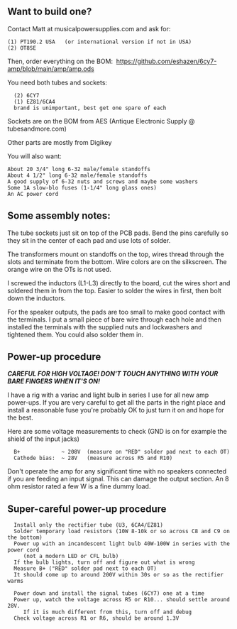 ## Want to build one?

Contact Matt at musicalpowersupplies.com and ask for:

```
(1) PT190.2 USA   (or international version if not in USA)
(2) OT8SE
```
Then, order everything on the BOM:  https://github.com/eshazen/6cy7-amp/blob/main/amp/amp.ods

You need both tubes and sockets:

```
  (2) 6CY7 
  (1) EZ81/6CA4
  brand is unimportant, best get one spare of each
```

Sockets are on the BOM from AES (Antique Electronic Supply @ tubesandmore.com)

Other parts are mostly from Digikey

You will also want:

```
About 20 3/4" long 6-32 male/female standoffs
About 4 1/2" long 6-32 male/female standoffs
A good supply of 6-32 nuts and screws and maybe some washers
Some 1A slow-blo fuses (1-1/4" long glass ones)
An AC power cord
```

## Some assembly notes:

The tube sockets just sit on top of the PCB pads.  Bend the pins carefully so they sit in the center of each pad and use lots of solder.

The transformers mount on standoffs on the top, wires thread through the slots and terminate from the bottom.  Wire colors are on the silkscreen.  The orange wire on the OTs is not used.

I screwed the inductors (L1-L3) directly to the board, cut the wires short and soldered them in from the top.  Easier to solder the wires in first, then bolt down the inductors.

For the speaker outputs, the pads are too small to make good contact with the terminals.  I put a small piece of bare wire through each hole and then installed the terminals with the supplied nuts and lockwashers and tightened them.  You could also solder them in.

## Power-up procedure

***CAREFUL FOR HIGH VOLTAGE!  DON'T TOUCH ANYTHING WITH YOUR BARE FINGERS WHEN IT'S ON!***

I have a rig with a variac and light bulb in series I use for all new amp power-ups.  If you are very careful to get all the parts in the right place and install a reasonable fuse you're probably OK to just turn it on and hope for the best.  

Here are some voltage measurements to check (GND is on for example the shield of the input jacks)

```
  B+             ~ 208V  (measure on "RED" solder pad next to each OT)
  Cathode bias:  ~ 28V   (measure across R5 and R10)
```

Don't operate the amp for any significant time with no speakers connected if you are feeding an input signal.  This can damage the output section.  An 8 ohm resistor rated a few W is a fine dummy load.

## Super-careful power-up procedure

```
  Install only the rectifier tube (U3, 6CA4/EZ81) 
  Solder temporary load resistors (10W 8-10k or so across C8 and C9 on the bottom)
  Power up with an incandescent light bulb 40W-100W in series with the power cord
     (not a modern LED or CFL bulb)
  If the bulb lights, turn off and figure out what is wrong
  Measure B+ ("RED" solder pad next to each OT)
  It should come up to around 200V within 30s or so as the rectifier warms
  
  Power down and install the signal tubes (6CY7) one at a time
  Power up, watch the voltage across R5 or R10... should settle around 28V.
     If it is much different from this, turn off and debug
  Check voltage across R1 or R6, should be around 1.3V
  
 
